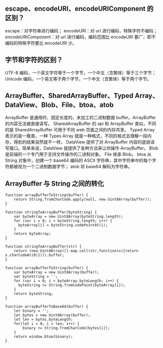 ## escape、encodeURI、encodeURIComponent 的区别？

escape：对字符串进行编码；
encodeURI：对 url 进行编码，特殊字符不编码；
encodeURIComponent：对 url 进行编码，编码范围比 encodeURI 要广，即不编码的特殊字符要比 encodeURI 少。

## 字节和字符的区别？

UTF-8 编码，一个英文字符等于一个字节，一个中文（含繁体）等于三个字节；
Unicode 编码，一个英文等于两个字节，一个中文（含繁体）等于两个字节。

## ArrayBuffer、SharedArrayBuffer、Typed Array、DataView、Blob、File、btoa、atob

ArrayBuffer 是通用的、固定长度的，未加工的二进制数据 buffer。ArrayBuffer 的内容无法被直接读写。
SharedArrayBuffer 的 api 和 ArrayBuffer 类似，不同的是 SharedArrayBuffer 可用于不同 web 页面之间的内存共享。
Typed Array 表示的是一簇类，一种 Types Array 就是一种格式，不同的格式去理解一段内存，得到的结果自然就不一样。
DataView 提供了对 ArrayBuffer 内容的底层读写接口。简单来说，DataView 就提供了各种方法来让你操作 ArrayBuffer。
Blob 是前端的一个专门用于支持文件操作的二进制对象。
File 继承 Blob。
btoa 从 String 对象中，创建一个 base64 编码的 ASCII 字符串，其中字符串中的每个字符都被视为一个二进制数据字节；
atob 将 base64 解码为字符串。

## ArrayBuffer 与 String 之间的转化

```
function arrayBufferToString(buffer) {
    return String.fromCharCode.apply(null, new Uint8Array(buffer));
}

function stringToArrayBuffer(byteString) {
    var byteArray = new Uint8Array(byteString.length);
    for (var i = 0; i < byteString.length; i++) {
      byteArray[i] = byteString.codePointAt(i);
    }
    return byteArray;
}

function stringToArrayBuffer(str) {
    return (new Uint8Array([].map.call(str,function(x){return x.charCodeAt(0)}))).buffer;
}

function arrayBufferToString(buffer) {
    var byteArray = new Uint8Array(buffer);
    var byteString = '';
    for (var i = 0; i < byteArray.byteLength; i++) {
      byteString += String.fromCodePoint(byteArray[i]);
    }
    return byteString;
}

function arrayBufferToBase64(buffer) {
    let binary = '';
    let bytes = new Uint8Array(buffer);
    let len = bytes.byteLength;
    for(let i = 0; i < len; i++) {
        binary += String.fromCharCode(bytes[i]);
    }
    return window.btoa(binary);
}
```
